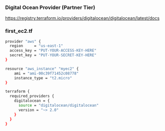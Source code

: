 
### Digital Ocean Provider (Partner Tier)

https://registry.terraform.io/providers/digitalocean/digitalocean/latest/docs


### first_ec2.tf


```sh
provider "aws" {
  region     = "us-east-1"
  access_key = "PUT-YOUR-ACCESS-KEY-HERE"
  secret_key = "PUT-YOUR-SECRET-KEY-HERE"
}

resource "aws_instance" "myec2" {
    ami = "ami-00c39f71452c08778"
    instance_type = "t2.micro"
}

terraform {
  required_providers {
    digitalocean = {
      source = "digitalocean/digitalocean"
      version = "~> 2.0"
    }
  }
}

```
